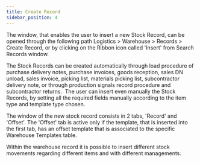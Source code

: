 ```yaml
---
title: Create Record
sidebar_position: 4
---
```


The window, that enables the user to insert a new Stock Record, can be opened through the following path Logistics > Warehouse > Records > Create Record, or by clicking on the Ribbon icon called 'Insert' from Search Records window.

The Stock Records can be created automatically through load procedure of purchase delivery notes, purchase invoices, goods reception, sales DN unload, sales invoice, picking list, materials picking list, subcontractor delivery note, or through production signals record procedure and subcontractor returns.  The user can insert even manually the Stock Records, by setting all the required fields manually according to the item type and template type chosen.

The window of the new stock record consists in 2 tabs, 'Record' and 'Offset'. The 'Offset' tab is active only if the template, that is inserted into the first tab, has an offset template that is associated to the specific Warehouse Templates table.

Within the warehouse record it is possible to insert different stock movements regarding different items and with different managements.






